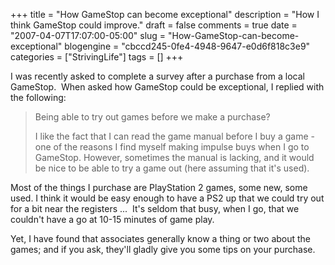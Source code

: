 +++
title = "How GameStop can become exceptional"
description = "How I think GameStop could improve."
draft = false
comments = true
date = "2007-04-07T17:07:00-05:00"
slug = "How-GameStop-can-become-exceptional"
blogengine = "cbccd245-0fe4-4948-9647-e0d6f818c3e9"
categories = ["StrivingLife"]
tags = []
+++

<p>
I was recently asked to complete a survey after a purchase from a local GameStop.&nbsp; When asked how GameStop could be exceptional, I replied with the following:
</p>
<!--more--><!--adsense-->
<blockquote>
	<p>
	Being able to try out games before we make a purchase?
	</p>
	<p>
	I like the fact that I can read the game manual before I buy a game - one of the reasons I find myself making impulse buys when I go to GameStop. However, sometimes the manual is lacking, and it would be nice to be able to try a game out (here assuming that it&#39;s used).
	</p>
</blockquote>
<p>
Most of the things I purchase are PlayStation 2 games, some new, some used. I think it would be easy enough to have a PS2 up that we could try out for a bit near the registers ...&nbsp; It&#39;s seldom that busy, when I go, that we couldn&#39;t have a go at 10-15 minutes of game play.
</p>
<p>
Yet, I have found that associates generally know a thing or two about the games; and if you ask, they&#39;ll gladly give you some tips on your purchase.
</p>

